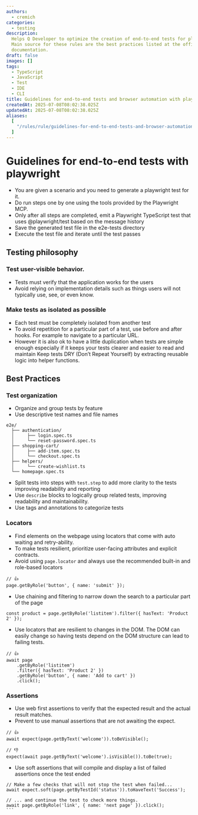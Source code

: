 ```yaml
---
authors:
  - cremich
categories:
  - testing
description:
  Helps Q Developer to optimize the creation of end-to-end tests for playwright.
  Main source for these rules are the best practices listed at the official playwright
  documentation.
draft: false
images: []
tags:
  - TypeScript
  - JavaScript
  - Test
  - IDE
  - CLI
title: Guidelines for end-to-end tests and browser automation with playwright
createdAt: 2025-07-08T08:02:38.025Z
updatedAt: 2025-07-08T08:02:38.025Z
aliases:
  [
    "/rules/rule/guidelines-for-end-to-end-tests-and-browser-automation-with-playwright-018a07bb",
  ]
---
```


# Guidelines for end-to-end tests with playwright

- You are given a scenario and you need to generate a playwright test for it.
- Do run steps one by one using the tools provided by the Playwright MCP.
- Only after all steps are completed, emit a Playwright TypeScript test that uses @playwright/test based on the message history
- Save the generated test file in the e2e-tests directory
- Execute the test file and iterate until the test passes

## Testing philosophy

### Test user-visible behavior.

- Tests must verify that the application works for the users
- Avoid relying on implementation details such as things users will not typically use, see, or even know.

### Make tests as isolated as possible

- Each test must be completely isolated from another test
- To avoid repetition for a particular part of a test, use before and after hooks. For example to navigate to a particular URL.
- However it is also ok to have a little duplication when tests are simple enough especially if it keeps your tests clearer and easier to read and maintain
  Keep tests DRY (Don’t Repeat Yourself) by extracting reusable logic into helper functions.

## Best Practices

### Test organization

- Organize and group tests by feature
- Use descriptive test names and file names

```
e2e/
  ├── authentication/
  │     ├── login.spec.ts
  │     └── reset-password.spec.ts
  ├── shopping-cart/
  │     ├── add-item.spec.ts
  │     └── checkout.spec.ts
  ├── helpers/
  │     └── create-wishlist.ts
  └── homepage.spec.ts
```

- Split tests into steps with `test.step` to add more clarity to the tests improving readability and reporting
- Use `describe` blocks to logically group related tests, improving readability and maintainability.
- Use tags and annotations to categorize tests

### Locators

- Find elements on the webpage using locators that come with auto waiting and retry-ability.
- To make tests resilient, prioritize user-facing attributes and explicit contracts.
- Avoid using `page.locator` and always use the recommended built-in and role-based locators

```
// 👍
page.getByRole('button', { name: 'submit' });
```

- Use chaining and filtering to narrow down the search to a particular part of the page

```
const product = page.getByRole('listitem').filter({ hasText: 'Product 2' });
```

- Use locators that are resilient to changes in the DOM. The DOM can easily change so having tests depend on the DOM structure can lead to failing tests.

```
// 👍
await page
    .getByRole('listitem')
    .filter({ hasText: 'Product 2' })
    .getByRole('button', { name: 'Add to cart' })
    .click();
```

### Assertions

- Use web first assertions to verify that the expected result and the actual result matches.
- Prevent to use manual assertions that are not awaiting the expect.

```
// 👍
await expect(page.getByText('welcome')).toBeVisible();

// 👎
expect(await page.getByText('welcome').isVisible()).toBe(true);
```

- Use soft assertions that will compile and display a list of failed assertions once the test ended

````
// Make a few checks that will not stop the test when failed...
await expect.soft(page.getByTestId('status')).toHaveText('Success');

// ... and continue the test to check more things.
await page.getByRole('link', { name: 'next page' }).click();
```
````
